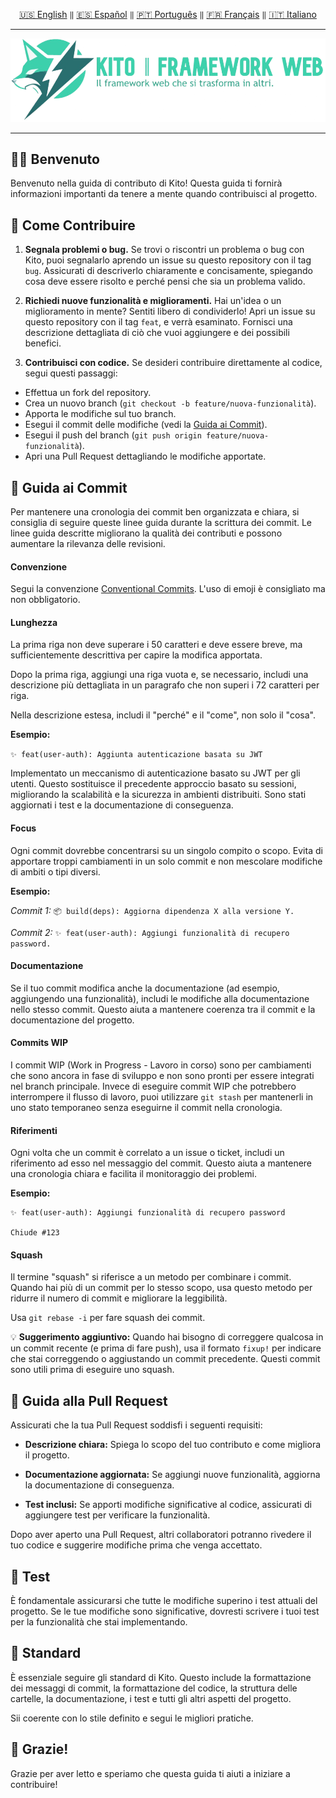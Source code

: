 <div align="center">

[🇺🇸 English](../english/CONTRIBUTING.md) `‖` [🇪🇸 Español](../español/CONTRIBUTING.md) `‖` [🇵🇹 Português](../portugues/CONTRIBUTING.md) `‖` [🇫🇷 Français](../francais/CONTRIBUTING.md) `‖` [🇮🇹 Italiano](../italiano/CONTRIBUTING.md)

<hr />

<img src="../../public/static/banners/kito_banner_it.png" alt="Kito Banner" />

<hr />

</div>

## 🙌🏼 Benvenuto

Benvenuto nella guida di contributo di Kito! Questa guida ti fornirà informazioni importanti da tenere a mente quando contribuisci al progetto.

## 🌸 Come Contribuire

1. **Segnala problemi o bug.**
   Se trovi o riscontri un problema o bug con Kito, puoi segnalarlo aprendo un issue su questo repository con il tag `bug`. Assicurati di descriverlo chiaramente e concisamente, spiegando cosa deve essere risolto e perché pensi che sia un problema valido.

2. **Richiedi nuove funzionalità e miglioramenti.**
   Hai un'idea o un miglioramento in mente? Sentiti libero di condividerlo! Apri un issue su questo repository con il tag `feat`, e verrà esaminato. Fornisci una descrizione dettagliata di ciò che vuoi aggiungere e dei possibili benefici.

3. **Contribuisci con codice.**
   Se desideri contribuire direttamente al codice, segui questi passaggi:

- Effettua un fork del repository.
- Crea un nuovo branch (`git checkout -b feature/nuova-funzionalità`).
- Apporta le modifiche sul tuo branch.
- Esegui il commit delle modifiche (vedi la [Guida ai Commit](#-guida-ai-commit)).
- Esegui il push del branch (`git push origin feature/nuova-funzionalità`).
- Apri una Pull Request dettagliando le modifiche apportate.

## 📕 Guida ai Commit

Per mantenere una cronologia dei commit ben organizzata e chiara, si consiglia di seguire queste linee guida durante la scrittura dei commit. Le linee guida descritte migliorano la qualità dei contributi e possono aumentare la rilevanza delle revisioni.

#### Convenzione

Segui la convenzione [Conventional Commits](https://conventionalcommits.org). L'uso di emoji è consigliato ma non obbligatorio.

#### Lunghezza

La prima riga non deve superare i 50 caratteri e deve essere breve, ma sufficientemente descrittiva per capire la modifica apportata.

Dopo la prima riga, aggiungi una riga vuota e, se necessario, includi una descrizione più dettagliata in un paragrafo che non superi i 72 caratteri per riga.

Nella descrizione estesa, includi il "perché" e il "come", non solo il "cosa".

**Esempio:**

`✨ feat(user-auth): Aggiunta autenticazione basata su JWT`

Implementato un meccanismo di autenticazione basato su JWT per gli utenti. Questo sostituisce il precedente approccio basato su sessioni, migliorando la scalabilità e la sicurezza in ambienti distribuiti. Sono stati aggiornati i test e la documentazione di conseguenza.

#### Focus

Ogni commit dovrebbe concentrarsi su un singolo compito o scopo. Evita di apportare troppi cambiamenti in un solo commit e non mescolare modifiche di ambiti o tipi diversi.

**Esempio:**

_Commit 1:_ `📦 build(deps): Aggiorna dipendenza X alla versione Y.`

_Commit 2:_ `✨ feat(user-auth): Aggiungi funzionalità di recupero password.`

#### Documentazione

Se il tuo commit modifica anche la documentazione (ad esempio, aggiungendo una funzionalità), includi le modifiche alla documentazione nello stesso commit. Questo aiuta a mantenere coerenza tra il commit e la documentazione del progetto.

#### Commits WIP

I commit WIP (Work in Progress - Lavoro in corso) sono per cambiamenti che sono ancora in fase di sviluppo e non sono pronti per essere integrati nel branch principale. Invece di eseguire commit WIP che potrebbero interrompere il flusso di lavoro, puoi utilizzare `git stash` per mantenerli in uno stato temporaneo senza eseguirne il commit nella cronologia.

#### Riferimenti

Ogni volta che un commit è correlato a un issue o ticket, includi un riferimento ad esso nel messaggio del commit. Questo aiuta a mantenere una cronologia chiara e facilita il monitoraggio dei problemi.

**Esempio:**

```
✨ feat(user-auth): Aggiungi funzionalità di recupero password

Chiude #123
```

#### Squash

Il termine "squash" si riferisce a un metodo per combinare i commit. Quando hai più di un commit per lo stesso scopo, usa questo metodo per ridurre il numero di commit e migliorare la leggibilità.

Usa `git rebase -i` per fare squash dei commit.

💡 **Suggerimento aggiuntivo:** Quando hai bisogno di correggere qualcosa in un commit recente (e prima di fare push), usa il formato `fixup!` per indicare che stai correggendo o aggiustando un commit precedente. Questi commit sono utili prima di eseguire uno squash.

## 👷 Guida alla Pull Request

Assicurati che la tua Pull Request soddisfi i seguenti requisiti:

- **Descrizione chiara:** Spiega lo scopo del tuo contributo e come migliora il progetto.

- **Documentazione aggiornata:** Se aggiungi nuove funzionalità, aggiorna la documentazione di conseguenza.

- **Test inclusi:** Se apporti modifiche significative al codice, assicurati di aggiungere test per verificare la funzionalità.

Dopo aver aperto una Pull Request, altri collaboratori potranno rivedere il tuo codice e suggerire modifiche prima che venga accettato.

## 🚧 Test

È fondamentale assicurarsi che tutte le modifiche superino i test attuali del progetto. Se le tue modifiche sono significative, dovresti scrivere i tuoi test per la funzionalità che stai implementando.

## 🎩 Standard

È essenziale seguire gli standard di Kito. Questo include la formattazione dei messaggi di commit, la formattazione del codice, la struttura delle cartelle, la documentazione, i test e tutti gli altri aspetti del progetto.

Sii coerente con lo stile definito e segui le migliori pratiche.

## 🎉 Grazie!

Grazie per aver letto e speriamo che questa guida ti aiuti a iniziare a contribuire!
